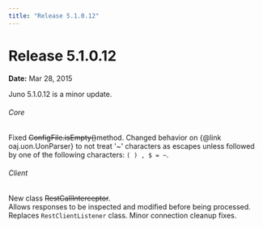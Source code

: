 ```yaml
---
title: "Release 5.1.0.12"
---
```


# Release 5.1.0.12

**Date:** Mar 28, 2015

Juno 5.1.0.12 is a minor update.
###### Core		

Fixed ~~ConfigFile.isEmpty()~~method.
Changed behavior on \{@link oaj.uon.UonParser\} to not treat '~' characters as escapes
unless followed by one of the following characters:  `( ) , $ = ~`.
###### Client		

New class ~~RestCallInterceptor~~.  
Allows responses to be inspected and modified before being processed.  
Replaces `RestClientListener` class.
Minor connection cleanup fixes.
